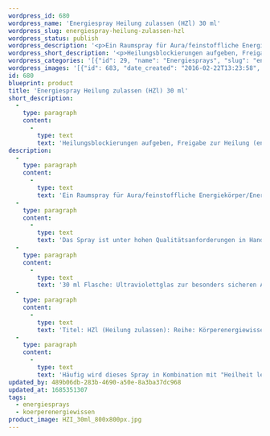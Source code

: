 ```yaml
---
wordpress_id: 680
wordpress_name: 'Energiespray Heilung zulassen (HZl) 30 ml'
wordpress_slug: energiespray-heilung-zulassen-hzl
wordpress_status: publish
wordpress_description: '<p>Ein Raumspray für Aura/feinstoffliche Energiekörper/Energiefelder. Impulse für Selbstheilungskräfte mit einem aktivierbaren Informationsfeld zu: Heilung zulassen. Hierzu gehört unter anderem die Freigabe, das Lösen von Heilungsblockierungen (energetisch). Ggf. ist eine aktive Auseinandersetzung erforderlich mit Gewohnheiten,... <a href="https://my.feenbaum.de/erklaerung-zu-hzl-und-hhl/">weiterlesen</a></p><p>Das Spray ist unter hohen Qualitätsanforderungen in Handarbeit in Deutschland hergestellt aus mehrfach gereinigtem und energetisiertem Wasser (76%, konserviert mit 96%igem Weingeist (24%).</p><p>30 ml Flasche: Ultraviolettglas zur besonders sicheren Aufbewahrung mit hochwertigem, goldfarbenen Metallpumpzerstäuber mit Schutzkappe (Steigrohr: Kunststoff). Etikett: wasserfest, leicht energetisiert mit dem Informationsfeld des Airsprays. Erhältlich auch als 100 ml-Sprühflasche.</p><p>Titel: HZl (Heilung zulassen): Reihe: Körperenergiewissen<br />Häufig wird dieses Spray in Kombination mit "<a href="https://my.feenbaum.de/produkt/energiespray-heilung-leben-hhl-30-ml/">Heilheit leben (HHl)</a>" angewendet</p><p><a href="https://my.feenbaum.de/anwendung-energiesprays/">Anwendungshinweise</a></p>'
wordpress_short_description: '<p>Heilungsblockierungen aufgeben, Freigabe zur Heilung (energetisch)</p>'
wordpress_categories: '[{"id": 29, "name": "Energiesprays", "slug": "energiesprays"}, {"id": 31, "name": "K\u00f6rperenergiewissen", "slug": "koerperenergiewissen"}]'
wordpress_images: '[{"id": 683, "date_created": "2016-02-22T13:23:58", "date_created_gmt": "2016-02-22T11:23:58", "date_modified": "2016-02-22T13:23:58", "date_modified_gmt": "2016-02-22T11:23:58", "src": "https://my.feenbaum.de/wp-content/uploads/2016/02/HZI_30ml_800x800px.jpg", "name": "HZI_30ml_800x800px", "alt": ""}]'
id: 680
blueprint: product
title: 'Energiespray Heilung zulassen (HZl) 30 ml'
short_description:
  -
    type: paragraph
    content:
      -
        type: text
        text: 'Heilungsblockierungen aufgeben, Freigabe zur Heilung (energetisch)'
description:
  -
    type: paragraph
    content:
      -
        type: text
        text: 'Ein Raumspray für Aura/feinstoffliche Energiekörper/Energiefelder. Impulse für Selbstheilungskräfte mit einem aktivierbaren Informationsfeld zu: Heilung zulassen. Hierzu gehört unter anderem die Freigabe, das Lösen von Heilungsblockierungen (energetisch). Ggf. ist eine aktive Auseinandersetzung erforderlich mit Gewohnheiten,... weiterlesen'
  -
    type: paragraph
    content:
      -
        type: text
        text: 'Das Spray ist unter hohen Qualitätsanforderungen in Handarbeit in Deutschland hergestellt aus mehrfach gereinigtem und energetisiertem Wasser (76%, konserviert mit 96%igem Weingeist (24%).'
  -
    type: paragraph
    content:
      -
        type: text
        text: '30 ml Flasche: Ultraviolettglas zur besonders sicheren Aufbewahrung mit hochwertigem, goldfarbenen Metallpumpzerstäuber mit Schutzkappe (Steigrohr: Kunststoff). Etikett: wasserfest, leicht energetisiert mit dem Informationsfeld des Airsprays. Erhältlich auch als 100 ml-Sprühflasche.'
  -
    type: paragraph
    content:
      -
        type: text
        text: 'Titel: HZl (Heilung zulassen): Reihe: Körperenergiewissen'
  -
    type: paragraph
    content:
      -
        type: text
        text: 'Häufig wird dieses Spray in Kombination mit "Heilheit leben (HHl)" angewendet'
updated_by: 489b06db-283b-4690-a50e-8a3ba37dc968
updated_at: 1685351307
tags:
  - energiesprays
  - koerperenergiewissen
product_image: HZI_30ml_800x800px.jpg
---
```

